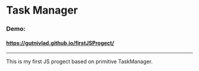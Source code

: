
# Task Manager
### Demo:
#### https://gutnivlad.github.io/firstJSProgect/


------------

This is my first JS progect based on primitive TaskManager.

